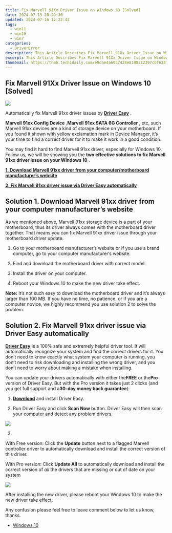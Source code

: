 ```yaml
---
title: Fix Marvell 91Xx Driver Issue on Windows 10 [Solved]
date: 2024-07-15 20:29:36
updated: 2024-07-16 12:22:42
tags:
  - win11
  - win10
  - win7
categories:
  - DriverError
description: This Article Describes Fix Marvell 91Xx Driver Issue on Windows 10 [Solved]
excerpt: This Article Describes Fix Marvell 91Xx Driver Issue on Windows 10 [Solved]
thumbnail: https://thmb.techidaily.com/e9dae4a6037428e8108212397cbf628f09c854831a8beaa875d96e87b8dd76cb.jpg
---
```


## Fix Marvell 91Xx Driver Issue on Windows 10 [Solved]

![](https://images.drivereasy.com/wp-content/uploads/2017/12/img_5a3882c2bdca6.png)

 Automatically fix Marvell 91xx driver issues by **[Driver Easy](https://tools.techidaily.com/drivereasy/download/)**  .

 **Marvell 91xx Config Device** ,**Marvell 91xx SATA 6G Controller** , etc, such Marvell 91xx devices are a kind of storage device on your motherboard. If you found it shown with yellow exclamation mark in Device Manager, it’s your time to find a correct driver for it to make it work in a good condition.

 You may find it hard to find Marvell 91xx driver, especially for Windows 10\. Follow us, we will be showing you the **two effective solutions to fix Marvell 91xx driver issue on your Windows 10** .

[**1. Download Marvell 91xx driver from your computer/motherboard manufacturer’s website**](https://boody-eco-wear.pxf.io/qyo4oo)

[**2. Fix Marvell 91xx driver issue via Driver Easy automatically**](https://cowinaudio.pxf.io/pyx40e)

## Solution 1\. Download Marvell 91xx driver from your computer manufacturer’s website

 As we mentioned above, Marvell 91xx storage device is a part of your motherboard, thus its driver always comes with the motherboard driver together. That means you can fix Marvell 91xx driver issue through your motherboard driver update.

 1) Go to your motherboard manufacturer’s website or if you use a brand computer, go to your computer manufacturer’s website.

 2) Find and download the motherboard driver with correct model.

 3) Install the driver on your computer.

 4) Reboot your Windows 10 to make the new driver take effect.

**Note:** It’s not such easy to download the motherboard driver and it’s always larger than 100 MB. If you have no time, no patience, or if you are a computer novice, we highly recommend you use solution 2 to solve the problem.

## Solution 2\. Fix Marvell 91xx driver issue via Driver Easy automatically

**[Driver Easy](https://tools.techidaily.com/drivereasy/download/)**  is a 100% safe and extremely helpful driver tool. It will automatically recognize your system and find the correct drivers for it. You don’t need to know exactly what system your computer is running, you don’t need to risk downloading and installing the wrong driver, and you don’t need to worry about making a mistake when installing.

 You can update your drivers automatically with either the**FREE** or the**Pro** version of Driver Easy. But with the Pro version it takes just 2 clicks (and you get full support and a**30-day money back guarantee**):

 1) **[Download](https://tools.techidaily.com/drivereasy/download/)**   and install Driver Easy.

 2) Run Driver Easy and click **Scan Now**   button. Driver Easy will then scan your computer and detect any problem drivers.

![](https://images.drivereasy.com/wp-content/uploads/2017/07/img_5976e5da23641.jpg)

 3)  

With Free version: Click the **Update**  button next to a flagged Marvell controller driver to automatically download and install the correct version of this driver.

With Pro version: Click **Update All**  to automatically download and install the correct version of _all_  the drivers that are missing or out of date on your system

![](https://images.drivereasy.com/wp-content/uploads/2017/07/img_5976e5c5a5734.jpg)

 After installing the new driver, please reboot your Windows 10 to make the new driver take effect.

 Any confusion please feel free to leave comment below to let us know, thanks.

* [Windows 10](https://tools.techidaily.com/drivereasy/download/)

<ins class="adsbygoogle"
     style="display:block"
     data-ad-format="autorelaxed"
     data-ad-client="ca-pub-7571918770474297"
     data-ad-slot="1223367746"></ins>



<ins class="adsbygoogle"
     style="display:block"
     data-ad-client="ca-pub-7571918770474297"
     data-ad-slot="8358498916"
     data-ad-format="auto"
     data-full-width-responsive="true"></ins>
